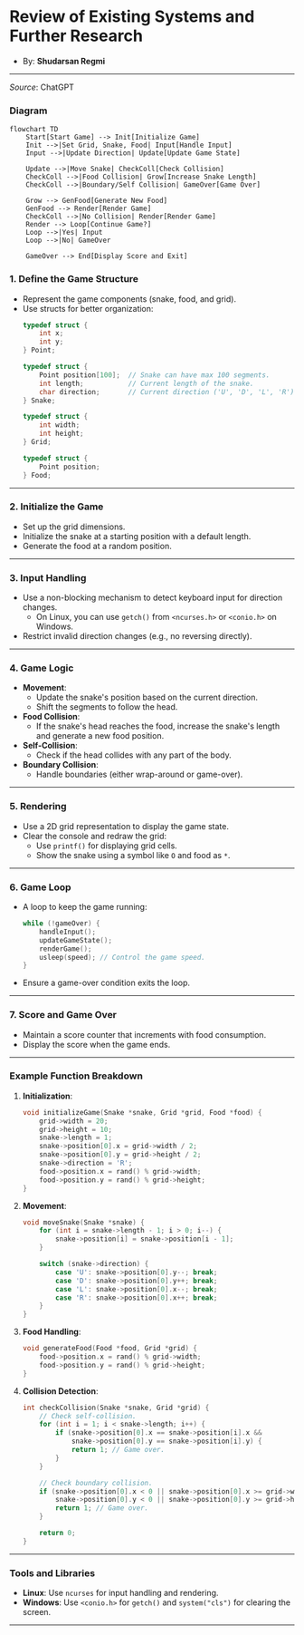 # Review of Existing Systems and Further Research
- By: **Shudarsan Regmi**


---
*Source*: ChatGPT

### Diagram

```mermaid
flowchart TD
    Start[Start Game] --> Init[Initialize Game]
    Init -->|Set Grid, Snake, Food| Input[Handle Input]
    Input -->|Update Direction| Update[Update Game State]
    
    Update -->|Move Snake| CheckColl[Check Collision]
    CheckColl -->|Food Collision| Grow[Increase Snake Length]
    CheckColl -->|Boundary/Self Collision| GameOver[Game Over]
    
    Grow --> GenFood[Generate New Food]
    GenFood --> Render[Render Game]
    CheckColl -->|No Collision| Render[Render Game]
    Render --> Loop[Continue Game?]
    Loop -->|Yes| Input
    Loop -->|No| GameOver
    
    GameOver --> End[Display Score and Exit]
```

### 1. **Define the Game Structure**
   - Represent the game components (snake, food, and grid).
   - Use structs for better organization:
     ```c
     typedef struct {
         int x;
         int y;
     } Point;

     typedef struct {
         Point position[100];  // Snake can have max 100 segments.
         int length;           // Current length of the snake.
         char direction;       // Current direction ('U', 'D', 'L', 'R').
     } Snake;

     typedef struct {
         int width;
         int height;
     } Grid;

     typedef struct {
         Point position;
     } Food;
     ```

---

### 2. **Initialize the Game**
   - Set up the grid dimensions.
   - Initialize the snake at a starting position with a default length.
   - Generate the food at a random position.

---

### 3. **Input Handling**
   - Use a non-blocking mechanism to detect keyboard input for direction changes.
     - On Linux, you can use `getch()` from `<ncurses.h>` or `<conio.h>` on Windows.
   - Restrict invalid direction changes (e.g., no reversing directly).

---

### 4. **Game Logic**
   - **Movement**:
     - Update the snake's position based on the current direction.
     - Shift the segments to follow the head.
   - **Food Collision**:
     - If the snake's head reaches the food, increase the snake's length and generate a new food position.
   - **Self-Collision**:
     - Check if the head collides with any part of the body.
   - **Boundary Collision**:
     - Handle boundaries (either wrap-around or game-over).

---

### 5. **Rendering**
   - Use a 2D grid representation to display the game state.
   - Clear the console and redraw the grid:
     - Use `printf()` for displaying grid cells.
     - Show the snake using a symbol like `O` and food as `*`.

---

### 6. **Game Loop**
   - A loop to keep the game running:
     ```c
     while (!gameOver) {
         handleInput();
         updateGameState();
         renderGame();
         usleep(speed); // Control the game speed.
     }
     ```
   - Ensure a game-over condition exits the loop.

---

### 7. **Score and Game Over**
   - Maintain a score counter that increments with food consumption.
   - Display the score when the game ends.

---

### Example Function Breakdown
1. **Initialization**:
   ```c
   void initializeGame(Snake *snake, Grid *grid, Food *food) {
       grid->width = 20;
       grid->height = 10;
       snake->length = 1;
       snake->position[0].x = grid->width / 2;
       snake->position[0].y = grid->height / 2;
       snake->direction = 'R';
       food->position.x = rand() % grid->width;
       food->position.y = rand() % grid->height;
   }
   ```

2. **Movement**:
   ```c
   void moveSnake(Snake *snake) {
       for (int i = snake->length - 1; i > 0; i--) {
           snake->position[i] = snake->position[i - 1];
       }

       switch (snake->direction) {
           case 'U': snake->position[0].y--; break;
           case 'D': snake->position[0].y++; break;
           case 'L': snake->position[0].x--; break;
           case 'R': snake->position[0].x++; break;
       }
   }
   ```

3. **Food Handling**:
   ```c
   void generateFood(Food *food, Grid *grid) {
       food->position.x = rand() % grid->width;
       food->position.y = rand() % grid->height;
   }
   ```

4. **Collision Detection**:
   ```c
   int checkCollision(Snake *snake, Grid *grid) {
       // Check self-collision.
       for (int i = 1; i < snake->length; i++) {
           if (snake->position[0].x == snake->position[i].x &&
               snake->position[0].y == snake->position[i].y) {
               return 1; // Game over.
           }
       }

       // Check boundary collision.
       if (snake->position[0].x < 0 || snake->position[0].x >= grid->width ||
           snake->position[0].y < 0 || snake->position[0].y >= grid->height) {
           return 1; // Game over.
       }

       return 0;
   }
   ```

---

### Tools and Libraries
- **Linux**: Use `ncurses` for input handling and rendering.
- **Windows**: Use `<conio.h>` for `getch()` and `system("cls")` for clearing the screen.

---
